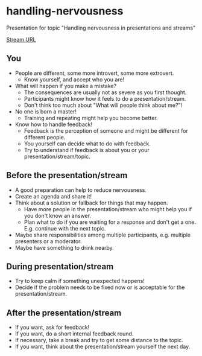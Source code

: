 # handling-nervousness
Presentation for topic "Handling nervousness in presentations and streams"

[Stream URL](https://stack-stream.com/case/handling-nervousness-in-presentations-and-streams)

## You
- People are different, some more introvert, some more extrovert.
  - Know yourself, and accept who you are!
- What will happen if you make a mistake?
  - The consequences are usually not as severe as you first thought.
  - Participants might know how it feels to do a presentation/stream.
  - Don't think too much about "What will people think about me?"!
- No one is born a master!
  - Training and repeating might help you become better.
- Know how to handle feedback!
  - Feedback is the perception of someone and might be different for different people.
  - You yourself can decide what to do with feedback.
  - Try to understand if feedback is about you or your presentation/stream/topic.

## Before the presentation/stream
- A good preparation can help to reduce nervousness.
- Create an agenda and share it!
- Think about a solution or fallback for things that may happen.
  - Have more people in the presentation/stream who might help you if you don't know an answer.
  - Plan what to do if you are waiting for a response and don't get a one. E.g. continue with the next topic.
- Maybe share responsibilities among multiple participants, e.g. multiple presenters or a moderator.
- Maybe have something to drink nearby.

## During presentation/stream
- Try to keep calm if something unexpected happens!
- Decide if the problem needs to be fixed now or is acceptable for the presentation/stream.

## After the presentation/stream
- If you want, ask for feedback!
- If you want, do a short internal feedback round.
- If necessary, take a break and try to get some distance to the topic.
- If you want, think about the presentation/stream yourself the next day.

